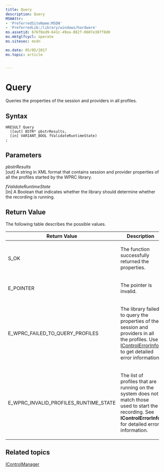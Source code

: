 ```yaml
---
title: Query
description: Query
MSHAttr:
- 'PreferredSiteName:MSDN'
- 'PreferredLib:/library/windows/hardware'
ms.assetid: 676f0ed9-641c-49ea-882f-0607e387f8d0
ms.mktglfcycl: operate
ms.sitesec: msdn

ms.date: 05/05/2017
ms.topic: article


---
```


# Query


Queries the properties of the session and providers in all profiles.

## Syntax


```
HRESULT Query
  ([out] BSTR* pbstrResults,
  [in] VARIANT_BOOL fValidateRuntimeState)
;
```

## Parameters


<a href="" id="pbstrresults"></a>*pbstrResults*  
\[out\] A string in XML format that contains session and provider properties of all the profiles started by the WPRC library.

<a href="" id="fvalidateruntimestate"></a>*fValidateRuntimeState*  
\[in\] A Boolean that indicates whether the library should determine whether the recording is running.

## Return Value


The following table describes the possible values.

<table>
<colgroup>
<col width="50%" />
<col width="50%" />
</colgroup>
<thead>
<tr class="header">
<th>Return Value</th>
<th>Description</th>
</tr>
</thead>
<tbody>
<tr class="odd">
<td><p>S_OK</p></td>
<td><p>The function successfully returned the properties.</p></td>
</tr>
<tr class="even">
<td><p>E_POINTER</p></td>
<td><p>The pointer is invalid.</p></td>
</tr>
<tr class="odd">
<td><p>E_WPRC_FAILED_TO_QUERY_PROFILES</p></td>
<td><p>The library failed to query the properties of the session and providers in all the profiles. Use <a href="icontrolerrorinfo.md" data-raw-source="[IControlErrorInfo](icontrolerrorinfo.md)">IControlErrorInfo</a> to get detailed error information.</p></td>
</tr>
<tr class="even">
<td><p>E_WPRC_INVALID_PROFILES_RUNTIME_STATE</p></td>
<td><p>The list of profiles that are running on the system does not match those used to start the recording. See <strong>IControlErrorInfo</strong> for detailed error information.</p></td>
</tr>
</tbody>
</table>

 

## Related topics


[IControlManager](icontrolmanager.md)

 

 








